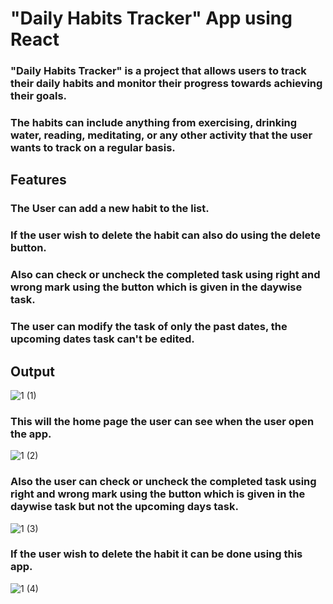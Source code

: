 # "Daily Habits Tracker" App using React

### "Daily Habits Tracker" is a project that allows users to track their daily habits and monitor their progress towards achieving their goals. 
### The habits can include anything from exercising, drinking water, reading, meditating, or any other activity that the user wants to track on a regular basis.

## Features
### The User can add a new habit to the list.
### If the user wish to delete the habit can also do using the delete button.
### Also can check or uncheck the completed task using right and wrong mark using the button which is given in the daywise task.
### The user can modify the task of only the past dates, the upcoming dates task can't be edited.

## Output

![1 (1)](https://user-images.githubusercontent.com/108262691/228817596-921ec8f9-1048-4b77-aaf9-a58ff05e86db.png)
### This will the home page the user can see when the user open the app.
![1 (2)](https://user-images.githubusercontent.com/108262691/228817618-8f5bd3e7-ed18-43b5-a1d6-1cc9d3e17156.png)
### Also the user can check or uncheck the completed task using right and wrong mark using the button which is given in the daywise task but not the upcoming days task.
![1 (3)](https://user-images.githubusercontent.com/108262691/228817635-4e1ebf54-44e5-41a5-a22f-69ee88c0b279.png)
### If the user wish to delete the habit it can be done using this app.
![1 (4)](https://user-images.githubusercontent.com/108262691/228817663-c634bc51-ec3a-4373-8531-4a7aae9c4d7c.png)
